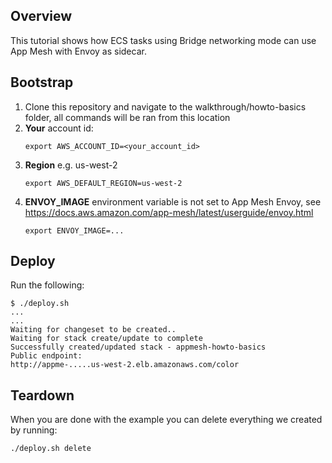 ## Overview
This tutorial shows how ECS tasks using Bridge networking mode can use App Mesh with Envoy as sidecar.

## Bootstrap

1. Clone this repository and navigate to the walkthrough/howto-basics folder, all commands will be ran from this location
2. **Your** account id:
    ```
    export AWS_ACCOUNT_ID=<your_account_id>
    ```
3. **Region** e.g. us-west-2
    ```
    export AWS_DEFAULT_REGION=us-west-2
    ```
4. **ENVOY_IMAGE** environment variable is not set to App Mesh Envoy, see https://docs.aws.amazon.com/app-mesh/latest/userguide/envoy.html
    ```
    export ENVOY_IMAGE=...
    ```

## Deploy

Run the following:

```
$ ./deploy.sh
...
...
Waiting for changeset to be created..
Waiting for stack create/update to complete
Successfully created/updated stack - appmesh-howto-basics
Public endpoint:
http://appme-.....us-west-2.elb.amazonaws.com/color
```

## Teardown
When you are done with the example you can delete everything we created by running:

```
./deploy.sh delete
```
